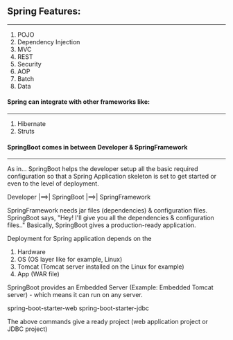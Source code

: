 ## Spring Features:
-------------------

1. POJO
2. Dependency Injection
3. MVC
4. REST
5. Security
6. AOP
7. Batch
8. Data


#### Spring can integrate with other frameworks like:
----------------------------------------------------

1. Hibernate
2. Struts


#### SpringBoot comes in between Developer & SpringFramework
------------------------------------------------------------

As in... SpringBoot helps the developer setup all the basic required configuration so that a Spring Application skeleton is set to get started or even to the level of deployment.

Developer |==>| SpringBoot |==>| SpringFramework

SpringFramework needs jar files (dependencies) & configuration files.
SpringBoot says, "Hey! I'll give you all the dependencies & configuration files.."
Basically, SpringBoot gives a production-ready application.

Deployment for Spring application depends on the 

1. Hardware
2. OS (OS layer like for example, Linux)
3. Tomcat (Tomcat server installed on the Linux for example)
4. App (WAR file)


SpringBoot provides an Embedded Server (Example: Embedded Tomcat server) - which means it can run on any server.

spring-boot-starter-web
spring-boot-starter-jdbc

The above commands give a ready project (web application project or JDBC project)


